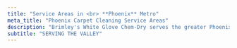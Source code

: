 ```yaml
---
title: "Service Areas in <br> **Phoenix** Metro"
meta_title: "Phoenix Carpet Cleaning Service Areas"
description: "Brimley's White Glove Chem-Dry serves the greater Phoenix metropolitan area with professional carpet and upholstery cleaning services."
subtitle: "SERVING THE VALLEY"
---
```

